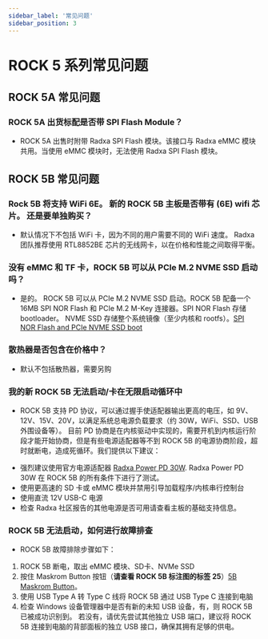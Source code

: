 ```yaml
---
sidebar_label: '常见问题'
sidebar_position: 3
---
```


# ROCK 5 系列常见问题

## ROCK 5A 常见问题

### ROCK 5A 出货标配是否带 SPI Flash Module？

* ROCK 5A 出售时附带 Radxa SPI Flash 模块。该接口与 Radxa eMMC 模块共用。当使用 eMMC 模块时，无法使用 Radxa SPI Flash 模块。

## ROCK 5B 常见问题

### Rock 5B 将支持 WiFi 6E。 新的 ROCK 5B 主板是否带有 (6E) wifi 芯片。 还是要单独购买？

* 默认情况下不包括 WiFi 卡，因为不同的用户需要不同的 WiFi 速度。 Radxa 团队推荐使用 RTL8852BE 芯片的无线网卡，以在价格和性能之间取得平衡。

### 没有 eMMC 和 TF 卡，ROCK 5B 可以从 PCIe M.2 NVME SSD 启动吗？

* 是的。 ROCK 5B 可以从 PCIe M.2 NVME SSD 启动。ROCK 5B 配备一个 16MB SPI NOR Flash 和 PCIe M.2 M-Key 连接器。SPI NOR Flash 存储 bootloader。 NVME SSD 存储整个系统镜像（至少内核和 rootfs）。[SPI NOR Flash and PCIe NVME SSD boot](/rock5/lowlevel-development/bootloader_spi_flash)

### 散热器是否包含在价格中？
	
* 默认不包括散热器，需要另购

### 我的新 ROCK 5B 无法启动/卡在无限启动循环中

* ROCK 5B 支持 PD 协议，可以通过握手使适配器输出更高的电压，如 9V、12V、15V、20V，以满足系统总电源负载要求（约 30W，WiFi、SSD、USB 外围设备等）。 目前 PD 协商是在内核驱动中实现的，需要开机到内核运行阶段才能开始协商，但是有些电源适配器等不到 ROCK 5B 的电源协商阶段，超时就断电，造成死循环。我们提供以下建议：

- 强烈建议使用官方电源适配器 [Radxa Power PD 30W](/accessories/pd_30w). Radxa Power PD 30W 在 ROCK 5B 的所有条件下进行了测试。
- 使用更高速的 SD 卡或 eMMC 模块并禁用引导加载程序/内核串行控制台
- 使用直流 12V USB-C 电源
- 检查 Radxa 社区报告的其他电源是否可用请查看主板的基础支持信息。

### ROCK 5B 无法启动，如何进行故障排查

* ROCK 5B 故障排除步骤如下：
1. ROCK 5B 断电，取出 eMMC 模块、SD卡、NVMe SSD
2. 按住 Maskrom Button 按钮（**请查看 ROCK 5B 标注图的标签 25**）[5B Maskrom Button](/rock5/rock5b/getting-started/overview)。
3. 使用 USB Type A 转 Type C 线将 ROCK 5B 通过 USB Type C 连接到电脑
4. 检查 Windows 设备管理器中是否有新的未知 USB 设备，有，则 ROCK 5B 已被成功识别到。 若没有，请优先尝试其他独立 USB 端口，建议将 ROCK 5B 连接到电脑的背部面板的独立 USB 接口，确保其拥有足够的供电。

